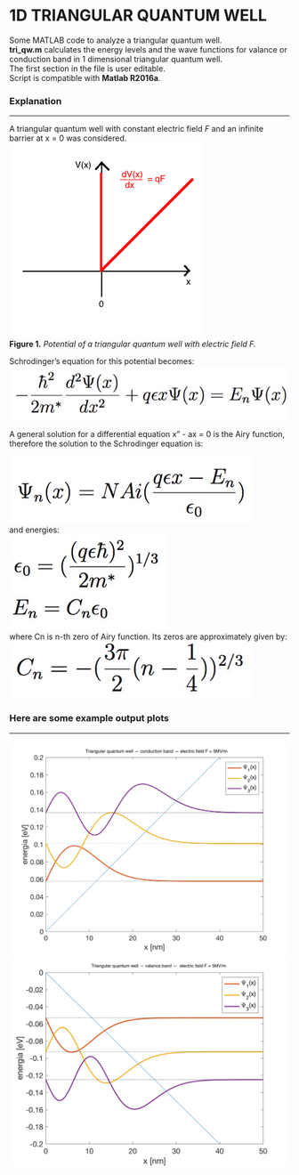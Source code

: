1D TRIANGULAR QUANTUM WELL
=================

Some MATLAB code to analyze a triangular quantum well. <br />
**tri_qw.m** calculates the energy levels and the wave functions for valance or conduction band in 1 dimensional triangular quantum well. <br />
The first section in the file is user editable. <br />
Script is compatible with **Matlab R2016a**.

### Explanation
---
A triangular quantum well with constant electric field *F* and an infinite barrier at x = 0 was considered. 
![](/examples/scheme.png)
<br />
**Figure 1.** *Potential of a triangular quantum well with electric field F.*

Schrodinger’s equation for this potential becomes:
![](/examples/equation.jpg)

A general solution for a differential equation x” - ax = 0 is the Airy function, therefore the solution to the Schrodinger equation is: <br />

![](/examples/psi.jpg)
<br />
and energies: <br />
![](/examples/energies.png) <br />
where Cn is n-th zero of Airy function. Its zeros are approximately given by:<br />
![](/examples/zeros.jpg)
         
### Here are some example output plots
---
![](/examples/studnia_5MV.png)  
![](/examples/studnia_lh_5MV.png)  
  
